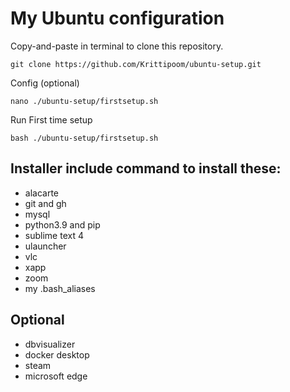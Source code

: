 # My Ubuntu configuration

Copy-and-paste in terminal to clone this repository.
```
git clone https://github.com/Krittipoom/ubuntu-setup.git
```

Config (optional)
```
nano ./ubuntu-setup/firstsetup.sh
```

Run First time setup
```
bash ./ubuntu-setup/firstsetup.sh
```

## Installer include command to install these:

- alacarte
- git and gh
- mysql
- python3.9 and pip
- sublime text 4
- ulauncher
- vlc
- xapp
- zoom
- my .bash_aliases

## Optional
- dbvisualizer
- docker desktop
- steam
- microsoft edge